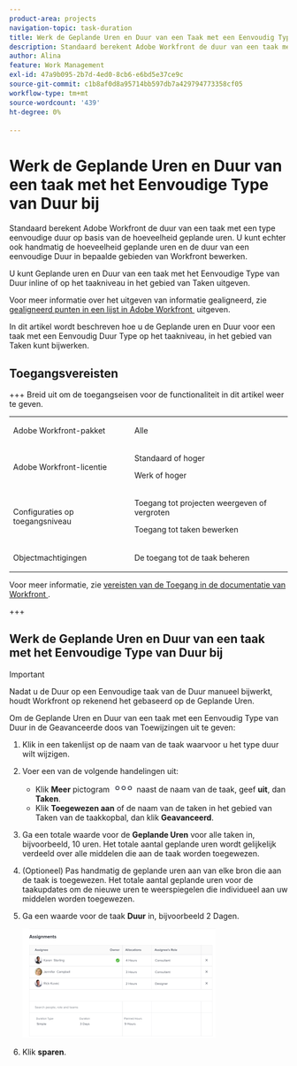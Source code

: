 ```yaml
---
product-area: projects
navigation-topic: task-duration
title: Werk de Geplande Uren en Duur van een Taak met een Eenvoudig Type van Duur bij
description: Standaard berekent Adobe Workfront de duur van een taak met een type eenvoudige duur op basis van de hoeveelheid geplande uren. U kunt echter ook handmatig de hoeveelheid geplande uren en de duur van een eenvoudige Duur in bepaalde gebieden van Workfront bewerken.
author: Alina
feature: Work Management
exl-id: 47a9b095-2b7d-4ed0-8cb6-e6bd5e37ce9c
source-git-commit: c1b8af0d8a95714bb597db7a429794773358cf05
workflow-type: tm+mt
source-wordcount: '439'
ht-degree: 0%

---
```


# Werk de Geplande Uren en Duur van een taak met het Eenvoudige Type van Duur bij

Standaard berekent Adobe Workfront de duur van een taak met een type eenvoudige duur op basis van de hoeveelheid geplande uren. U kunt echter ook handmatig de hoeveelheid geplande uren en de duur van een eenvoudige Duur in bepaalde gebieden van Workfront bewerken.

U kunt Geplande uren en Duur van een taak met het Eenvoudige Type van Duur inline of op het taakniveau in het gebied van Taken uitgeven.

Voor meer informatie over het uitgeven van informatie gealigneerd, zie [&#x200B; gealigneerd punten in een lijst in Adobe Workfront &#x200B;](../../../workfront-basics/navigate-workfront/use-lists/inline-edit-objects.md) uitgeven.

In dit artikel wordt beschreven hoe u de Geplande uren en Duur voor een taak met een Eenvoudig Duur Type op het taakniveau, in het gebied van Taken kunt bijwerken.

## Toegangsvereisten

+++ Breid uit om de toegangseisen voor de functionaliteit in dit artikel weer te geven.

<table style="table-layout:auto"> 
 <col> 
 <col> 
 <tbody> 
  <tr> 
   <td role="rowheader">Adobe Workfront-pakket</td> 
   <td> <p>Alle</p> </td> 
  </tr> 
  <tr> 
   <td role="rowheader">Adobe Workfront-licentie</td> 
   <td><p>Standaard of hoger</p> 
   <p>Werk of hoger</p> </td> 
  </tr> 
  <tr> 
   <td role="rowheader">Configuraties op toegangsniveau</td> 
   <td> <p>Toegang tot projecten weergeven of vergroten</p> <p>Toegang tot taken bewerken</p> </td> 
  </tr> 
  <tr> 
   <td role="rowheader">Objectmachtigingen</td> 
   <td> <p>De toegang tot de taak beheren </p></td> 
  </tr> 
 </tbody> 
</table>

Voor meer informatie, zie [&#x200B; vereisten van de Toegang in de documentatie van Workfront &#x200B;](/help/quicksilver/administration-and-setup/add-users/access-levels-and-object-permissions/access-level-requirements-in-documentation.md).

+++

<!--Old:

<table style="table-layout:auto"> 
 <col> 
 <col> 
 <tbody> 
  <tr> 
   <td role="rowheader">Adobe Workfront plan*</td> 
   <td> <p>Any</p> </td> 
  </tr> 
  <tr> 
   <td role="rowheader">Adobe Workfront license*</td> 
   <td> <p>Work or higher</p> </td> 
  </tr> 
  <tr> 
   <td role="rowheader">Access level configurations*</td> 
   <td> <p>Edit access to Tasks</p> <p>Note: If you still don't have access, ask your Workfront administrator if they set additional restrictions in your access level. For information on how a Workfront administrator can modify your access level, see <a href="../../../administration-and-setup/add-users/configure-and-grant-access/create-modify-access-levels.md" class="MCXref xref">Create or modify custom access levels</a>.</p> </td> 
  </tr> 
  <tr> 
   <td role="rowheader">Object permissions</td> 
   <td> <p>Manage permissions to the task</p> <p>For information on requesting additional access, see <a href="../../../workfront-basics/grant-and-request-access-to-objects/request-access.md" class="MCXref xref">Request access to objects </a>.</p> </td> 
  </tr> 
 </tbody> 
</table>-->

## Werk de Geplande Uren en Duur van een taak met het Eenvoudige Type van Duur bij

>[!IMPORTANT]
>
>Nadat u de Duur op een Eenvoudige taak van de Duur manueel bijwerkt, houdt Workfront op rekenend het gebaseerd op de Geplande Uren.

Om de Geplande Uren en Duur van een taak met een Eenvoudig Type van Duur in de Geavanceerde doos van Toewijzingen uit te geven:

1. Klik in een takenlijst op de naam van de taak waarvoor u het type duur wilt wijzigen.
1. Voer een van de volgende handelingen uit:

   * Klik **Meer** pictogram ![](assets/qs-more-icon-on-an-object.png) naast de naam van de taak, geef **uit**, dan **Taken**.
   * Klik **Toegewezen aan** of de naam van de taken in het gebied van Taken van de taakkopbal, dan klik **Geavanceerd**.

1. Ga een totale waarde voor de **Geplande Uren** voor alle taken in, bijvoorbeeld, 10 uren. Het totale aantal geplande uren wordt gelijkelijk verdeeld over alle middelen die aan de taak worden toegewezen.
1. (Optioneel) Pas handmatig de geplande uren aan van elke bron die aan de taak is toegewezen. Het totale aantal geplande uren voor de taakupdates om de nieuwe uren te weerspiegelen die individueel aan uw middelen worden toegewezen.
1. Ga een waarde voor de taak **Duur** in, bijvoorbeeld 2 Dagen.

   ![](assets/advanced-assignments-simple-duration-multiple-resources-nwe-350x198.png)

1. Klik **sparen**.
